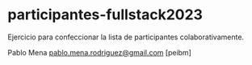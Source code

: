 # participantes-fullstack2023
Ejercicio para confeccionar la lista de participantes colaborativamente.

Pablo Mena <pablo.mena.rodriguez@gmail.com> [peibm]